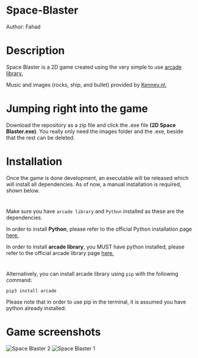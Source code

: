 # Space-Blaster
Author: Fahad
# Description
Space Blaster is a 2D game created using the very simple to use [arcade library.](https://api.arcade.academy/en/latest/)

Music and images (rocks, ship, and bullet) provided by [Kenney.nl.](https://api.arcade.academy/en/latest/resources.html)
# Jumping right into the game
Download the repository as a zip file and click the .exe file **(2D Space Blaster.exe)**. You really only need the images folder and the .exe, beside that the rest can be deleted.
# Installation
Once the game is done development, an executable will be released which will install all dependencies. As of now, a manual installation is required, shown below.
#
Make sure you have `arcade library` and `Python` installed as these are the dependencies. 

In order to install **Python**, please refer to the official Python installation page [here.](https://www.python.org/downloads/)

In order to install **arcade library**, you MUST have python installed, please refer to the official arcade library page [here.](https://api.arcade.academy/en/latest/install/index.html)
#
Alternatively, you can install arcade library using `pip` with the following command: 
```
pip3 install arcade
```
Please note that in order to use pip in the terminal, it is assumed you have python already installed:
# Game screenshots
![Space Blaster 2](https://github.com/fahad-ali1/Space-Blaster/assets/97869609/5fb9df92-2fa2-4015-abce-b525af22ba22)
![Space Blaster 1](https://github.com/fahad-ali1/Space-Blaster/assets/97869609/939f3d5b-c097-4e69-bcea-a73353e6ea2e)
